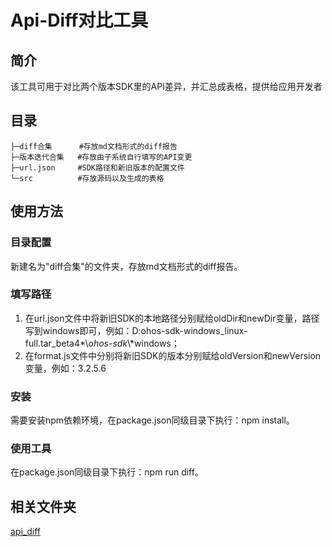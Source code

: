 #  Api-Diff对比工具

## 简介

该工具可用于对比两个版本SDK里的API差异，并汇总成表格，提供给应用开发者

## 目录

```
├─diff合集      #存放md文档形式的diff报告
├─版本迭代合集   #存放由子系统自行填写的API变更
├─url.json     #SDK路径和新旧版本的配置文件
└─src          #存放源码以及生成的表格
```

## 使用方法

### 目录配置

新建名为"diff合集"的文件夹，存放md文档形式的diff报告。

### 填写路径

1. 在url.json文件中将新旧SDK的本地路径分别赋给oldDir和newDir变量，路径写到windows即可，例如：D:ohos-sdk-windows_linux-full.tar_beta4*\\*ohos-sdk*\\*windows；
2. 在format.js文件中分别将新旧SDK的版本分别赋给oldVersion和newVersion变量，例如：3.2.5.6

### 安装

需要安装npm依赖环境，在package.json同级目录下执行：npm install。

### 使用工具

在package.json同级目录下执行：npm run diff。

## 相关文件夹

[api_diff](https://gitee.com/openharmony/interface_sdk-js/tree/master/build-tools/api_diff)